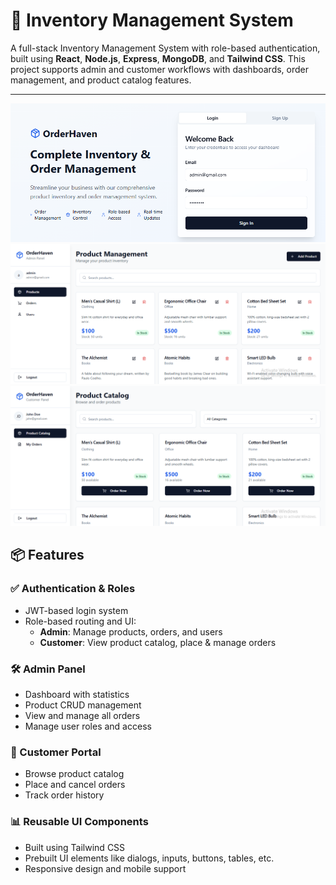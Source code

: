 # 🧾 Inventory Management System

A full-stack Inventory Management System with role-based authentication, built using **React**, **Node.js**, **Express**, **MongoDB**, and **Tailwind CSS**. This project supports admin and customer workflows with dashboards, order management, and product catalog features.

---

![Preview](pic1.PNG)
![Preview](pic2.PNG)
![Preview](pic3.PNG)

## 📦 Features

### ✅ Authentication & Roles
- JWT-based login system
- Role-based routing and UI:
  - **Admin**: Manage products, orders, and users
  - **Customer**: View product catalog, place & manage orders

### 🛠️ Admin Panel
- Dashboard with statistics
- Product CRUD management
- View and manage all orders
- Manage user roles and access

### 🛒 Customer Portal
- Browse product catalog
- Place and cancel orders
- Track order history

### 📊 Reusable UI Components
- Built using Tailwind CSS
- Prebuilt UI elements like dialogs, inputs, buttons, tables, etc.
- Responsive design and mobile support

